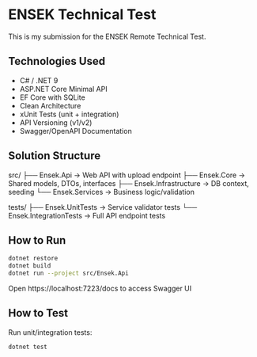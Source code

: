 # ENSEK Technical Test

This is my submission for the ENSEK Remote Technical Test.

## Technologies Used

- C# / .NET 9
- ASP.NET Core Minimal API
- EF Core with SQLite
- Clean Architecture
- xUnit Tests (unit + integration)
- API Versioning (v1/v2)
- Swagger/OpenAPI Documentation


## Solution Structure

src/
├── Ensek.Api → Web API with upload endpoint
├── Ensek.Core → Shared models, DTOs, interfaces
├── Ensek.Infrastructure → DB context, seeding
└── Ensek.Services → Business logic/validation

tests/
├── Ensek.UnitTests → Service validator tests
└── Ensek.IntegrationTests → Full API endpoint tests

## How to Run

```bash
dotnet restore
dotnet build
dotnet run --project src/Ensek.Api
```

Open https://localhost:7223/docs to access Swagger UI

## How to Test
Run unit/integration tests:

```bash
dotnet test
```